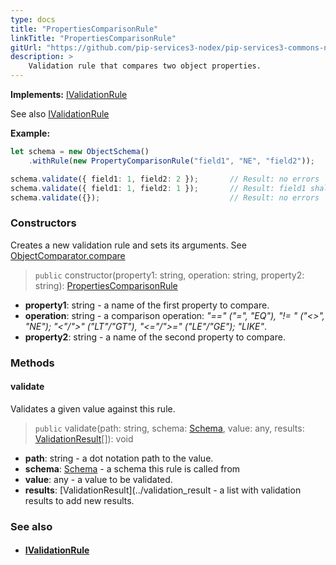 ```yaml
---
type: docs
title: "PropertiesComparisonRule"
linkTitle: "PropertiesComparisonRule"
gitUrl: "https://github.com/pip-services3-nodex/pip-services3-commons-nodex"
description: >
    Validation rule that compares two object properties.
---
```


**Implements:** [IValidationRule](../ivalidation_rule)

See also [IValidationRule](../ivalidation_rule)

**Example:**

```typescript
let schema = new ObjectSchema()
    .withRule(new PropertyComparisonRule("field1", "NE", "field2"));

schema.validate({ field1: 1, field2: 2 });       // Result: no errors
schema.validate({ field1: 1, field2: 1 });       // Result: field1 shall not be equal to field2
schema.validate({});                             // Result: no errors

```

### Constructors
Creates a new validation rule and sets its arguments.
See [ObjectComparator.compare](../object_comparator/#compare)

> `public` constructor(property1: string, operation: string, property2: string): [PropertiesComparisonRule]()

- **property1**: string - a name of the first property to compare.
- **operation**: string - a comparison operation: *"==" ("=", "EQ"), "!= " ("<>", "NE"); "<"/">" ("LT"/"GT"), "<="/">=" ("LE"/"GE"); "LIKE"*.
- **property2**: string - a name of the second property to compare.

### Methods

#### validate
Validates a given value against this rule.

> `public` validate(path: string, schema: [Schema](../schema), value: any, results: [ValidationResult](../validation_result)[]): void

- **path**: string - a dot notation path to the value.
- **schema**: [Schema](../schema) - a schema this rule is called from
- **value**: any - a value to be validated.
- **results**: [ValidationResult](../validation_result - a list with validation results to add new results.


### See also
- #### [IValidationRule](../ivalidation_rule)